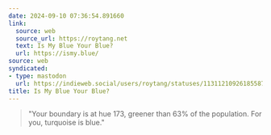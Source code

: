 ```yaml
---
date: 2024-09-10 07:36:54.891660
link:
  source: web
  source_url: https://roytang.net
  text: Is My Blue Your Blue?
  url: https://ismy.blue/
source: web
syndicated:
- type: mastodon
  url: https://indieweb.social/users/roytang/statuses/113112109261855872
title: Is My Blue Your Blue?
---
```


> "Your boundary is at hue 173, greener than 63% of the population. For you, turquoise is blue."